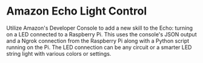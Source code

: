 # Amazon Echo Light Control
Utilize Amazon's Developer Console to add a new skill to the Echo: turning on a LED connected to a Raspberry Pi. This uses the console's JSON output and a Ngrok connection from the Raspberry Pi along with a Python script running on the Pi. The LED connection can be any circuit or a smarter LED string light with various colors or settings.
